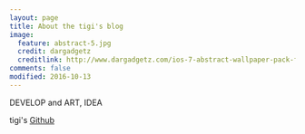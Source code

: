 ```yaml
---
layout: page
title: About the tigi's blog
image:
  feature: abstract-5.jpg
  credit: dargadgetz
  creditlink: http://www.dargadgetz.com/ios-7-abstract-wallpaper-pack-for-iphone-5-and-ipod-touch-retina/
comments: false
modified: 2016-10-13
---
```


DEVELOP and ART, IDEA

tigi's [Github](http://github.com/onlytigi)
